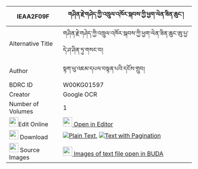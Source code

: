 |IEAA2F09F|གཤིན་རྗེ་གཤེད་ཀྱི་འཁྲུལ་འཁོར་སྐབས་ཀྱི་ཕྱག་ལེན་ཟིན་ཆུང་། 
| --- | --- 
|Alternative Title |གཤིན་རྗེ་གཤེད་ཀྱི་འཁྲུལ་འཁོར་སྐབས་ཀྱི་ཕྱག་ལེན་ཟིན་ཆུང་ཨུ་པྱ་དེ་ཤ་ཤིན་ཏུ་གསང་བ།
|Author| སྟག་ཕུ་འཇམ་དཔལ་བསྟན་པའི་དངོས་གྲུབ།
|BDRC ID | W00KG01597
|Creator | Google OCR
|Number of Volumes| 1
|<img width="25" src="https://img.icons8.com/color/25/000000/edit-property.png">Edit Online| [<img width="25" src="https://avatars.githubusercontent.com/u/45091458?s=200&v=4"> Open in Editor](http://editor.openpecha.org/IEAA2F09F)
|<img width="25" src="https://img.icons8.com/fluent/48/000000/download-2.png"/>  Download | [![](https://img.icons8.com/color/20/000000/txt.png)Plain Text](https://github.com/Openpecha/IEAA2F09F/releases/download/v1/shinje_she_kyi_trul_khor_kab_k_plain_IEAA2F09F.zip), [![](https://img.icons8.com/color/20/000000/txt.png)Text with Pagination](https://github.com/Openpecha/IEAA2F09F/releases/download/v1/shinje_she_kyi_trul_khor_kab_k_pages_IEAA2F09F.zip)
|<img width="25" src="https://img.icons8.com/plasticine/100/000000/pictures-folder.png"/>  Source Images | [<img width="25" src="https://library.bdrc.io/icons/BUDA-small.svg"> Images of text file open in BUDA](https://library.bdrc.io/show/bdr:W00KG01597)